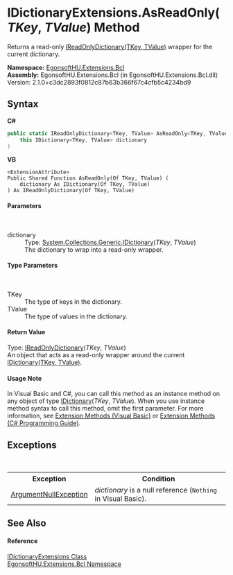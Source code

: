 # IDictionaryExtensions.AsReadOnly(*TKey*, *TValue*) Method 
 

Returns a read-only <a href="https://learn.microsoft.com/dotnet/api/system.collections.generic.ireadonlydictionary-2" target="_blank" rel="noopener noreferrer">IReadOnlyDictionary(TKey, TValue)</a> wrapper for the current dictionary.

**Namespace:**&nbsp;<a href="N_EgonsoftHU_Extensions_Bcl.md">EgonsoftHU.Extensions.Bcl</a><br />**Assembly:**&nbsp;EgonsoftHU.Extensions.Bcl (in EgonsoftHU.Extensions.Bcl.dll) Version: 2.1.0+c3dc2893f0812c87b63b366f67c4cfb5c4234bd9

## Syntax

**C#**<br />
``` C#
public static IReadOnlyDictionary<TKey, TValue> AsReadOnly<TKey, TValue>(
	this IDictionary<TKey, TValue> dictionary
)

```

**VB**<br />
``` VB
<ExtensionAttribute>
Public Shared Function AsReadOnly(Of TKey, TValue) ( 
	dictionary As IDictionary(Of TKey, TValue)
) As IReadOnlyDictionary(Of TKey, TValue)
```


#### Parameters
&nbsp;<dl><dt>dictionary</dt><dd>Type: <a href="https://learn.microsoft.com/dotnet/api/system.collections.generic.idictionary-2" target="_blank" rel="noopener noreferrer">System.Collections.Generic.IDictionary</a>(*TKey*, *TValue*)<br />The dictionary to wrap into a read-only wrapper.</dd></dl>

#### Type Parameters
&nbsp;<dl><dt>TKey</dt><dd>The type of keys in the dictionary.</dd><dt>TValue</dt><dd>The type of values in the dictionary.</dd></dl>

#### Return Value
Type: <a href="https://learn.microsoft.com/dotnet/api/system.collections.generic.ireadonlydictionary-2" target="_blank" rel="noopener noreferrer">IReadOnlyDictionary</a>(*TKey*, *TValue*)<br />An object that acts as a read-only wrapper around the current <a href="https://learn.microsoft.com/dotnet/api/system.collections.generic.idictionary-2" target="_blank" rel="noopener noreferrer">IDictionary(TKey, TValue)</a>.

#### Usage Note
In Visual Basic and C#, you can call this method as an instance method on any object of type <a href="https://learn.microsoft.com/dotnet/api/system.collections.generic.idictionary-2" target="_blank" rel="noopener noreferrer">IDictionary</a>(*TKey*, *TValue*). When you use instance method syntax to call this method, omit the first parameter. For more information, see <a href="https://docs.microsoft.com/dotnet/visual-basic/programming-guide/language-features/procedures/extension-methods" target="_blank" rel="noopener noreferrer">Extension Methods (Visual Basic)</a> or <a href="https://docs.microsoft.com/dotnet/csharp/programming-guide/classes-and-structs/extension-methods" target="_blank" rel="noopener noreferrer">Extension Methods (C# Programming Guide)</a>.

## Exceptions
&nbsp;<table><tr><th>Exception</th><th>Condition</th></tr><tr><td><a href="https://learn.microsoft.com/dotnet/api/system.argumentnullexception" target="_blank" rel="noopener noreferrer">ArgumentNullException</a></td><td>*dictionary* is a null reference (`Nothing` in Visual Basic).</td></tr></table>

## See Also


#### Reference
<a href="T_EgonsoftHU_Extensions_Bcl_IDictionaryExtensions.md">IDictionaryExtensions Class</a><br /><a href="N_EgonsoftHU_Extensions_Bcl.md">EgonsoftHU.Extensions.Bcl Namespace</a><br />